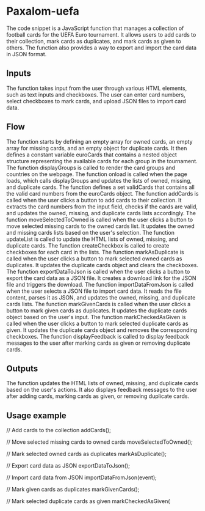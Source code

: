# Paxalom-uefa
 
The code snippet is a JavaScript function that manages a collection of football cards for the UEFA Euro tournament. It allows users to add cards to their collection, mark cards as duplicates, and mark cards as given to others. The function also provides a way to export and import the card data in JSON format.

## Inputs 
The function takes input from the user through various HTML elements, such as text inputs and checkboxes. The user can enter card numbers, select checkboxes to mark cards, and upload JSON files to import card data.

## Flow
The function starts by defining an empty array for owned cards, an empty array for missing cards, and an empty object for duplicate cards.
It then defines a constant variable euroCards that contains a nested object structure representing the available cards for each group in the tournament.
The function displayGroups is called to render the card groups and countries on the webpage.
The function onload is called when the page loads, which calls displayGroups and updates the lists of owned, missing, and duplicate cards.
The function defines a set validCards that contains all the valid card numbers from the euroCards object.
The function addCards is called when the user clicks a button to add cards to their collection. It extracts the card numbers from the input field, checks if the cards are valid, and updates the owned, missing, and duplicate cards lists accordingly.
The function moveSelectedToOwned is called when the user clicks a button to move selected missing cards to the owned cards list. It updates the owned and missing cards lists based on the user's selection.
The function updateList is called to update the HTML lists of owned, missing, and duplicate cards.
The function createCheckbox is called to create checkboxes for each card in the lists.
The function markAsDuplicate is called when the user clicks a button to mark selected owned cards as duplicates. It updates the duplicate cards object and clears the checkboxes.
The function exportDataToJson is called when the user clicks a button to export the card data as a JSON file. It creates a download link for the JSON file and triggers the download.
The function importDataFromJson is called when the user selects a JSON file to import card data. It reads the file content, parses it as JSON, and updates the owned, missing, and duplicate cards lists.
The function markGivenCards is called when the user clicks a button to mark given cards as duplicates. It updates the duplicate cards object based on the user's input.
The function markCheckedAsGiven is called when the user clicks a button to mark selected duplicate cards as given. It updates the duplicate cards object and removes the corresponding checkboxes.
The function displayFeedback is called to display feedback messages to the user after marking cards as given or removing duplicate cards.
## Outputs
The function updates the HTML lists of owned, missing, and duplicate cards based on the user's actions. It also displays feedback messages to the user after adding cards, marking cards as given, or removing duplicate cards.

## Usage example
// Add cards to the collection
addCards();

// Move selected missing cards to owned cards
moveSelectedToOwned();

// Mark selected owned cards as duplicates
markAsDuplicate();

// Export card data as JSON
exportDataToJson();

// Import card data from JSON
importDataFromJson(event);

// Mark given cards as duplicates
markGivenCards();

// Mark selected duplicate cards as given
markCheckedAsGiven(
